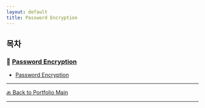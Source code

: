 ```yaml
---
layout: default
title: Password Encryption
---
```


## 목차

### 🔗 [Password Encryption](/study/authentication-and-security/)

- [Password Encryption](/study/authentication-and-security/password-encryption)

---
[🔙 Back to Portfolio Main](../index.md)

---

